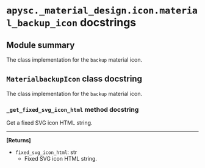 # `apysc._material_design.icon.material_backup_icon` docstrings

## Module summary

The class implementation for the `backup` material icon.

## `MaterialbackupIcon` class docstring

The class implementation for the `backup` material icon.

### `_get_fixed_svg_icon_html` method docstring

Get a fixed SVG icon HTML string.<hr>

**[Returns]**

- `fixed_svg_icon_html`: str
  - Fixed SVG icon HTML string.
